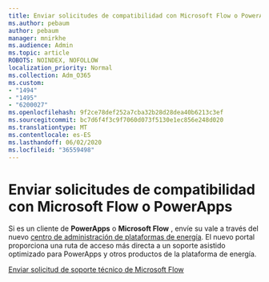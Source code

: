```yaml
---
title: Enviar solicitudes de compatibilidad con Microsoft Flow o PowerApps
ms.author: pebaum
author: pebaum
manager: mnirkhe
ms.audience: Admin
ms.topic: article
ROBOTS: NOINDEX, NOFOLLOW
localization_priority: Normal
ms.collection: Adm_O365
ms.custom:
- "1494"
- "1495"
- "6200027"
ms.openlocfilehash: 9f2ce78def252a7cba32b28d28dea40b6213c3ef
ms.sourcegitcommit: bc7d6f4f3c9f7060d073f5130e1ec856e248d020
ms.translationtype: MT
ms.contentlocale: es-ES
ms.lasthandoff: 06/02/2020
ms.locfileid: "36559498"
---
```

# <a name="submit-powerapps-or-microsoft-flow-support-requests"></a>Enviar solicitudes de compatibilidad con Microsoft Flow o PowerApps

Si es un cliente de **PowerApps** o **Microsoft Flow** , envíe su vale a través del nuevo [centro de administración de plataformas de energía](https://admin.powerplatform.microsoft.com/support?newTicket&product=15819). El nuevo portal proporciona una ruta de acceso más directa a un soporte asistido optimizado para PowerApps y otros productos de la plataforma de energía.

[Enviar solicitud de soporte técnico de Microsoft Flow](https://admin.powerplatform.microsoft.com/support?newTicket&product=Flow)